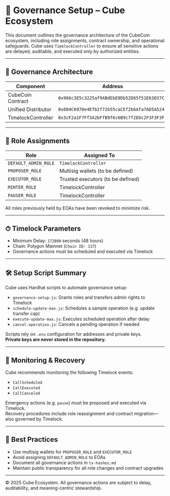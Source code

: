 # 🧱 Governance Setup – Cube Ecosystem

This document outlines the governance architecture of the CubeCoin ecosystem, including role assignments, contract ownership, and operational safeguards. Cube uses `TimelockController` to ensure all sensitive actions are delayed, auditable, and executed only by authorized entities.

---

## 🔐 Governance Architecture

| Component            | Address                                      |
|---------------------|----------------------------------------------|
| CubeCoin Contract    | `0x966c3E5c3225af9ABdEbE8Db52D65f51E63037C6` |
| Unified Distributor  | `0x084C6970e4Efb2f72b55caCEf2b6Afa7AD5A524C` |
| TimelockController   | `0x3cF2a1F7Ff3A2bFfB9f6c6B9c7f2E6c2F3F3F3F3` |

---

## 🧩 Role Assignments

| Role                | Assigned To                                  |
|---------------------|----------------------------------------------|
| `DEFAULT_ADMIN_ROLE` | `TimelockController`                         |
| `PROPOSER_ROLE`      | Multisig wallets (to be defined)             |
| `EXECUTOR_ROLE`      | Trusted executors (to be defined)            |
| `MINTER_ROLE`        | TimelockController                           |
| `PAUSER_ROLE`        | TimelockController                           |

All roles previously held by EOAs have been revoked to minimize risk.

---

## ⏱ Timelock Parameters

- Minimum Delay: `172800` seconds (48 hours)  
- Chain: Polygon Mainnet (`Chain ID: 137`)  
- Governance actions must be scheduled and executed via Timelock

---

## 🛠 Setup Script Summary

Cube uses Hardhat scripts to automate governance setup:

- `governance-setup.js`: Grants roles and transfers admin rights to Timelock  
- `schedule-update-max.js`: Schedules a sample operation (e.g. update transfer cap)  
- `execute-update-max.js`: Executes scheduled operation after delay  
- `cancel-operation.js`: Cancels a pending operation if needed

Scripts rely on `.env` configuration for addresses and private keys.  
**Private keys are never stored in the repository.**

---

## 📡 Monitoring & Recovery

Cube recommends monitoring the following Timelock events:

- `CallScheduled`  
- `CallExecuted`  
- `CallCanceled`

Emergency actions (e.g. `pause`) must be proposed and executed via Timelock.  
Recovery procedures include role reassignment and contract migration—also governed by Timelock.

---

## 🧠 Best Practices

- Use multisig wallets for `PROPOSER_ROLE` and `EXECUTOR_ROLE`  
- Avoid assigning `DEFAULT_ADMIN_ROLE` to EOAs  
- Document all governance actions in `tx-hashes.md`  
- Maintain public transparency for all role changes and contract upgrades

---

© 2025 Cube Ecosystem. All governance actions are subject to delay, auditability, and meaning-centric stewardship.
